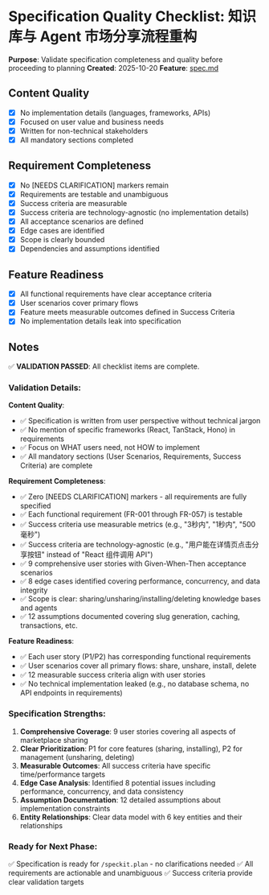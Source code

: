 # Specification Quality Checklist: 知识库与 Agent 市场分享流程重构

**Purpose**: Validate specification completeness and quality before proceeding to planning
**Created**: 2025-10-20
**Feature**: [spec.md](../spec.md)

## Content Quality

- [x] No implementation details (languages, frameworks, APIs)
- [x] Focused on user value and business needs
- [x] Written for non-technical stakeholders
- [x] All mandatory sections completed

## Requirement Completeness

- [x] No [NEEDS CLARIFICATION] markers remain
- [x] Requirements are testable and unambiguous
- [x] Success criteria are measurable
- [x] Success criteria are technology-agnostic (no implementation details)
- [x] All acceptance scenarios are defined
- [x] Edge cases are identified
- [x] Scope is clearly bounded
- [x] Dependencies and assumptions identified

## Feature Readiness

- [x] All functional requirements have clear acceptance criteria
- [x] User scenarios cover primary flows
- [x] Feature meets measurable outcomes defined in Success Criteria
- [x] No implementation details leak into specification

## Notes

✅ **VALIDATION PASSED**: All checklist items are complete.

### Validation Details:

**Content Quality**:
- ✅ Specification is written from user perspective without technical jargon
- ✅ No mention of specific frameworks (React, TanStack, Hono) in requirements
- ✅ Focus on WHAT users need, not HOW to implement
- ✅ All mandatory sections (User Scenarios, Requirements, Success Criteria) are complete

**Requirement Completeness**:
- ✅ Zero [NEEDS CLARIFICATION] markers - all requirements are fully specified
- ✅ Each functional requirement (FR-001 through FR-057) is testable
- ✅ Success criteria use measurable metrics (e.g., "3秒内", "1秒内", "500毫秒")
- ✅ Success criteria are technology-agnostic (e.g., "用户能在详情页点击分享按钮" instead of "React 组件调用 API")
- ✅ 9 comprehensive user stories with Given-When-Then acceptance scenarios
- ✅ 8 edge cases identified covering performance, concurrency, and data integrity
- ✅ Scope is clear: sharing/unsharing/installing/deleting knowledge bases and agents
- ✅ 12 assumptions documented covering slug generation, caching, transactions, etc.

**Feature Readiness**:
- ✅ Each user story (P1/P2) has corresponding functional requirements
- ✅ User scenarios cover all primary flows: share, unshare, install, delete
- ✅ 12 measurable success criteria align with user stories
- ✅ No technical implementation leaked (e.g., no database schema, no API endpoints in requirements)

### Specification Strengths:

1. **Comprehensive Coverage**: 9 user stories covering all aspects of marketplace sharing
2. **Clear Prioritization**: P1 for core features (sharing, installing), P2 for management (unsharing, deleting)
3. **Measurable Outcomes**: All success criteria have specific time/performance targets
4. **Edge Case Analysis**: Identified 8 potential issues including performance, concurrency, and data consistency
5. **Assumption Documentation**: 12 detailed assumptions about implementation constraints
6. **Entity Relationships**: Clear data model with 6 key entities and their relationships

### Ready for Next Phase:

✅ Specification is ready for `/speckit.plan` - no clarifications needed
✅ All requirements are actionable and unambiguous
✅ Success criteria provide clear validation targets
